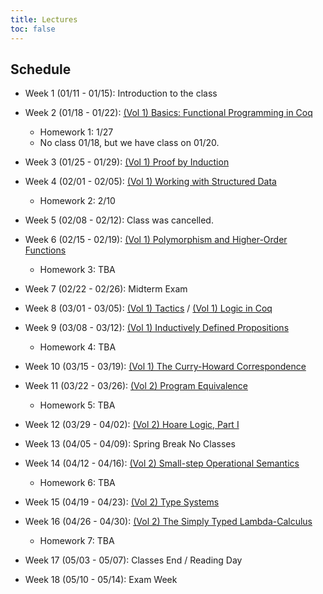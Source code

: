 ```yaml
---
title: Lectures
toc: false
---
```


## Schedule

- Week 1 (01/11 - 01/15): Introduction to the class

- Week 2 (01/18 - 01/22): [(Vol 1) Basics: Functional Programming in Coq](https://softwarefoundations.cis.upenn.edu/lf-current/Basics.html)
  - Homework 1: 1/27
  - No class 01/18, but we have class on 01/20.  
  
- Week 3 (01/25 - 01/29): [(Vol 1) Proof by Induction](https://softwarefoundations.cis.upenn.edu/lf-current/Induction.html)
  
- Week 4 (02/01 - 02/05): [(Vol 1) Working with Structured Data](https://softwarefoundations.cis.upenn.edu/lf-current/Lists.html)
  - Homework 2: 2/10
  
- Week 5 (02/08 - 02/12): Class was cancelled.
  
- Week 6 (02/15 - 02/19): [(Vol 1) Polymorphism and Higher-Order Functions](https://softwarefoundations.cis.upenn.edu/lf-current/Poly.html) 
  - Homework 3: TBA
  
- Week 7 (02/22 - 02/26): Midterm Exam
  
- Week 8 (03/01 - 03/05): [(Vol 1) Tactics](https://softwarefoundations.cis.upenn.edu/lf-current/Tactics.html) / [(Vol 1) Logic in Coq](https://softwarefoundations.cis.upenn.edu/lf-current/Logic.html)
  
- Week 9 (03/08 - 03/12): [(Vol 1) Inductively Defined Propositions](https://softwarefoundations.cis.upenn.edu/lf-current/IndProp.html)
  - Homework 4: TBA
  
- Week 10 (03/15 - 03/19): [(Vol 1) The Curry-Howard Correspondence](https://softwarefoundations.cis.upenn.edu/lf-current/ProofObjects.html) 
  
- Week 11 (03/22 - 03/26): [(Vol 2) Program Equivalence](https://softwarefoundations.cis.upenn.edu/plf-current/Equiv.html)
  - Homework 5: TBA
  
- Week 12 (03/29 - 04/02): [(Vol 2) Hoare Logic, Part I](https://softwarefoundations.cis.upenn.edu/plf-current/Hoare.html)
  
- Week 13 (04/05 - 04/09): Spring Break No Classes

- Week 14 (04/12 - 04/16): [(Vol 2) Small-step Operational Semantics](https://softwarefoundations.cis.upenn.edu/plf-current/Smallstep.html)
  - Homework 6: TBA
  
- Week 15 (04/19 - 04/23): [(Vol 2) Type Systems](https://softwarefoundations.cis.upenn.edu/plf-current/Types.html)
  
- Week 16 (04/26 - 04/30): [(Vol 2) The Simply Typed Lambda-Calculus](https://softwarefoundations.cis.upenn.edu/plf-current/Stlc.html)
  - Homework 7: TBA
  
- Week 17 (05/03 - 05/07): Classes End / Reading Day
  
- Week 18 (05/10 - 05/14): Exam Week

<!-- Extras if time:

- [(Vol 2) More on the Simply Typed Lambda-Calculus](https://softwarefoundations.cis.upenn.edu/plf-current/MoreStlc.html)
- [(Vol 2) Typing Mutable References](https://softwarefoundations.cis.upenn.edu/plf-current/References.html)

-->
